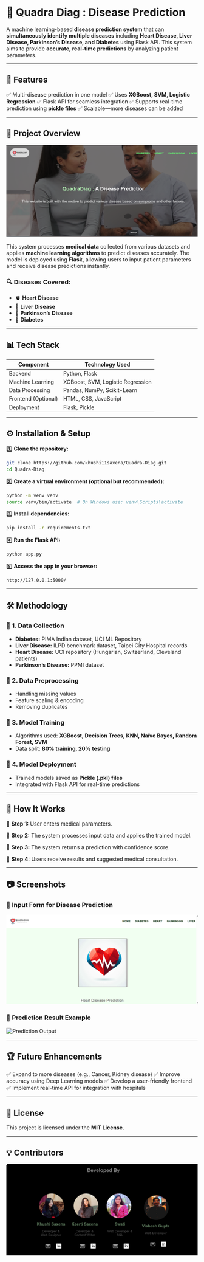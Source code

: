 # 🏥 Quadra Diag : Disease Prediction

A machine learning-based **disease prediction system** that can **simultaneously identify multiple diseases** including **Heart Disease, Liver Disease, Parkinson’s Disease, and Diabetes** using Flask API. This system aims to provide **accurate, real-time predictions** by analyzing patient parameters.

---

## 🚀 Features
✅ Multi-disease prediction in one model
✅ Uses **XGBoost, SVM, Logistic Regression**
✅ Flask API for seamless integration
✅ Supports real-time prediction using **pickle files**
✅ Scalable—more diseases can be added

---

## 📌 Project Overview

![System Architecture](Main.png)

This system processes **medical data** collected from various datasets and applies **machine learning algorithms** to predict diseases accurately. The model is deployed using **Flask**, allowing users to input patient parameters and receive disease predictions instantly.

### **🔍 Diseases Covered:**
- 🫀 **Heart Disease**
- 🏥 **Liver Disease**
- 🧠 **Parkinson’s Disease**
- 💉 **Diabetes**

---

## 📊 Tech Stack

| Component           | Technology Used |
|--------------------|----------------|
| Backend | Python, Flask |
| Machine Learning | XGBoost, SVM, Logistic Regression |
| Data Processing | Pandas, NumPy, Scikit-Learn |
| Frontend (Optional) | HTML, CSS, JavaScript |
| Deployment | Flask, Pickle |

---

## ⚙️ Installation & Setup

1️⃣ **Clone the repository:**
```bash
git clone https://github.com/khushi11saxena/Quadra-Diag.git
cd Quadra-Diag
```

2️⃣ **Create a virtual environment (optional but recommended):**
```bash
python -m venv venv
source venv/bin/activate  # On Windows use: venv\Scripts\activate
```

3️⃣ **Install dependencies:**
```bash
pip install -r requirements.txt
```

4️⃣ **Run the Flask API:**
```bash
python app.py
```

5️⃣ **Access the app in your browser:**
```
http://127.0.0.1:5000/
```

---

## 🛠 Methodology

### **📌 1. Data Collection**
- **Diabetes:** PIMA Indian dataset, UCI ML Repository
- **Liver Disease:** ILPD benchmark dataset, Taipei City Hospital records
- **Heart Disease:** UCI repository (Hungarian, Switzerland, Cleveland patients)
- **Parkinson’s Disease:** PPMI dataset

### **📌 2. Data Preprocessing**
- Handling missing values
- Feature scaling & encoding
- Removing duplicates

### **📌 3. Model Training**
- Algorithms used: **XGBoost, Decision Trees, KNN, Naïve Bayes, Random Forest, SVM**
- Data split: **80% training, 20% testing**

### **📌 4. Model Deployment**
- Trained models saved as **Pickle (.pkl) files**
- Integrated with Flask API for real-time predictions

---

## 🎯 How It Works

📌 **Step 1:** User enters medical parameters.

📌 **Step 2:** The system processes input data and applies the trained model.

📌 **Step 3:** The system returns a prediction with confidence score.

📌 **Step 4:** Users receive results and suggested medical consultation.


---

## 📷 Screenshots
### **🔹 Input Form for Disease Prediction**
![Input Form](Entry.png)

### **🔹 Prediction Result Example**
![Prediction Output](Result.png)

---

## 🏆 Future Enhancements
✅ Expand to more diseases (e.g., Cancer, Kidney disease)
✅ Improve accuracy using Deep Learning models
✅ Develop a user-friendly frontend
✅ Implement real-time API for integration with hospitals

---

## 📜 License
This project is licensed under the **MIT License**.

---

## 💡 Contributors
![Major Project Team ](Contributors.png)

